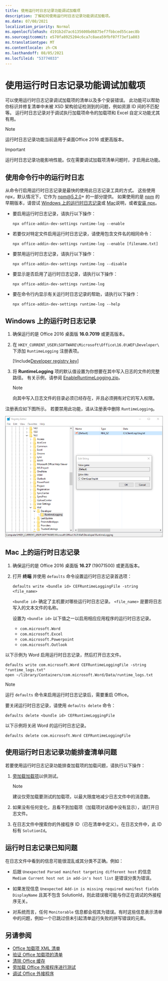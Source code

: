 ```yaml
---
title: 使用运行时日志记录功能调试加载项
description: 了解如何使用运行时日志记录功能调试加载项。
ms.date: 07/08/2021
localization_priority: Normal
ms.openlocfilehash: d191b2d7ac6135600bd6875ef7fbbced55caec8b
ms.sourcegitcommit: e570fa8925204c6ca7c8aea59fbf07f73ef1a803
ms.translationtype: MT
ms.contentlocale: zh-CN
ms.lasthandoff: 08/05/2021
ms.locfileid: "53774033"
---
```

# <a name="debug-your-add-in-with-runtime-logging"></a>使用运行时日志记录功能调试加载项

可以使用运行时日志记录调试加载项的清单以及多个安装错误。 此功能可以帮助你标识并修复清单中未被 XSD 架构验证检测到的问题，例如资源 ID 间的不匹配等。 运行时日志记录对于调试执行加载项命令的加载项和 Excel 自定义功能尤其有用。

> [!NOTE]
> 运行时日志记录功能当前适用于桌面Office 2016 或更高版本。

> [!IMPORTANT]
> 运行时日志记录功能影响性能。仅在需要调试加载项清单问题时，才启用此功能。

## <a name="use-runtime-logging-from-the-command-line"></a>使用命令行中的运行时日志

从命令行启用运行时日志记录是最快的使用此日志记录工具的方式。 这些使用 npx，默认情况下，它作为 npm@5.2.0+ 的一部分提供。 如果使用的是 [npm](https://www.npmjs.com/) 的早期版本，请尝试 [Windows 上的运行时日志记录](#runtime-logging-on-windows)或 [Mac](#runtime-logging-on-mac)说明，或者[安装 npx](https://www.npmjs.com/package/npx)。

- 要启用运行时日志记录，请执行以下操作：

    ```command&nbsp;line
    npx office-addin-dev-settings runtime-log --enable
    ```

- 若要仅对特定文件启用运行时日志记录，请使用包含文件名的相同命令：

    ```command&nbsp;line
    npx office-addin-dev-settings runtime-log --enable [filename.txt]
    ```

- 要禁用运行时日志记录，请执行以下操作：

    ```command&nbsp;line
    npx office-addin-dev-settings runtime-log --disable
    ```

- 要显示是否启用了运行时日志记录，请执行以下操作：

    ```command&nbsp;line
    npx office-addin-dev-settings runtime-log
    ```

- 要在命令行内显示有关运行时日志记录的帮助，请执行以下操作：

    ```command&nbsp;line
    npx office-addin-dev-settings runtime-log --help
    ```

## <a name="runtime-logging-on-windows"></a>Windows 上的运行时日志记录

1. 确保运行的是 Office 2016 桌面版 **16.0.7019** 或更高版本。

2. 在 `HKEY_CURRENT_USER\SOFTWARE\Microsoft\Office\16.0\WEF\Developer\` 下添加 `RuntimeLogging` 注册表项。

    [!include[Developer registry key](../includes/developer-registry-key.md)]

3. 将 **RuntimeLogging** 项的默认值设置为你想要在其中写入日志的文件的完整路径。 有关示例，请参阅 [EnableRuntimeLogging.zip](https://github.com/OfficeDev/Office-Add-in-Commands-Samples/raw/master/Tools/RuntimeLogging/EnableRuntimeLogging.zip)。

    > [!NOTE]
    > 向其中写入日志文件的目录必须已经存在，并且必须拥有对它的写入权限。

注册表应如下图所示。 若要禁用此功能，请从注册表中删除 `RuntimeLogging`。

![具有 RuntimeLogging 注册表项的注册表编辑器的屏幕截图。](../images/runtime-logging-registry.png)

## <a name="runtime-logging-on-mac"></a>Mac 上的运行时日志记录

1. 确保运行的是 Office 2016 桌面版 **16.27** (19071500) 或更高版本。

2. 打开 **终端** 并使用 `defaults` 命令设置运行时日志记录首选项：

    ```command&nbsp;line
    defaults write <bundle id> CEFRuntimeLoggingFile -string <file_name>
    ```

    `<bundle id>` 确定了主机要对哪些运行时日志记录。 `<file_name>` 是要将日志写入的文本文件的名称。

    设置为 `<bundle id>` 以下值之一以启用相应应用程序的运行时日志记录。

    - `com.microsoft.Word`
    - `com.microsoft.Excel`
    - `com.microsoft.Powerpoint`
    - `com.microsoft.Outlook`

以下示例为 Word 启用运行时日志记录，然后打开日志文件。

```command&nbsp;line
defaults write com.microsoft.Word CEFRuntimeLoggingFile -string "runtime_logs.txt"
open ~/library/Containers/com.microsoft.Word/Data/runtime_logs.txt
```

> [!NOTE]
> 运行 `defaults` 命令来启用运行时日志记录后，需要重启 Office。

要关闭运行时日志记录，请使用 `defaults delete` 命令：

```command&nbsp;line
defaults delete <bundle id> CEFRuntimeLoggingFile
```

以下示例将关闭 Word 的运行时日志记录。

```command&nbsp;line
defaults delete com.microsoft.Word CEFRuntimeLoggingFile
```

## <a name="use-runtime-logging-to-troubleshoot-issues-with-your-manifest"></a>使用运行时日志记录功能排查清单问题

若要使用运行时日志记录功能排查加载项的加载问题，请执行以下操作：

1. [旁加载加载项](sideload-office-add-ins-for-testing.md)以供测试。

    > [!NOTE]
    > 建议仅旁加载要测试的加载项，以最大限度地减少日志文件中的消息数。

2. 如果没有任何变化，且看不到加载项（加载项对话框中没有显示），请打开日志文件。

3. 在日志文件中搜索你的外接程序 ID（已在清单中定义）。在日志文件中，此 ID 标有 `SolutionId`。

## <a name="known-issues-with-runtime-logging"></a>运行时日志记录已知问题

在日志文件中看到的信息可能很混乱或其分类不正确。例如：

- 后跟 `Unexpected Parsed manifest targeting different host` 的信息 `Medium Current host not in add-in's host list` 是错误分类为错误。

- 如果发现信息 `Unexpected Add-in is missing required manifest fields    DisplayName` 且其不包含 SolutionId，则此错误极可能与你正在调试的外接程序无关。

- 对系统而言，任何 `Monitorable` 信息都会视其为错误。有时这些信息表示清单中的问题，例如一个已跳过但未引起清单运行失败的拼写错误的元素。

## <a name="see-also"></a>另请参阅

- [Office 加载项 XML 清单](../develop/add-in-manifests.md)
- [验证 Office 加载项的清单](troubleshoot-manifest.md)
- [清除 Office 缓存](clear-cache.md)
- [旁加载 Office 外接程序进行测试](sideload-office-add-ins-for-testing.md)
- [调试 Office 外接程序](debug-add-ins-using-f12-developer-tools-on-windows-10.md)
